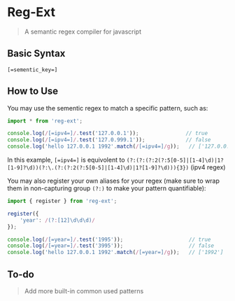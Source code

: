 # Reg-Ext

> A semantic regex compiler for javascript

## Basic Syntax

```
[=sementic_key=]
```

## How to Use

You may use the sementic regex to match a specific pattern, such as:

```javascript
import * from 'reg-ext';

console.log(/[=ipv4=]/.test('127.0.0.1'));               // true
console.log(/[=ipv4=]/.test('127.0.999.1'));             // false
console.log('hello 127.0.0.1 1992'.match(/[=ipv4=]/g));   // ['127.0.0.1']
```

In this example, `[=ipv4=]` is equivolent to `(?:(?:(?:2(?:5[0-5]|[1-4]\d)|1?[1-9]?\d))(?:\.(?:(?:2(?:5[0-5]|[1-4]\d)|1?[1-9]?\d))){3})` (ipv4 regex)


You may also register your own aliases for your regex (make sure to wrap them in non-capturing group `(?:)` to make your pattern quantifiable): 

```javascript
import { register } from 'reg-ext';

register({
	'year': /(?:[12]\d\d\d)/
});

console.log(/[=year=]/.test('1995'));                     // true
console.log(/[=year=]/.test('3995'));                     // false
console.log('hello 127.0.0.1 1992'.match(/[=year=]/g));   // ['1992']
```

## To-do

> Add more built-in common used patterns